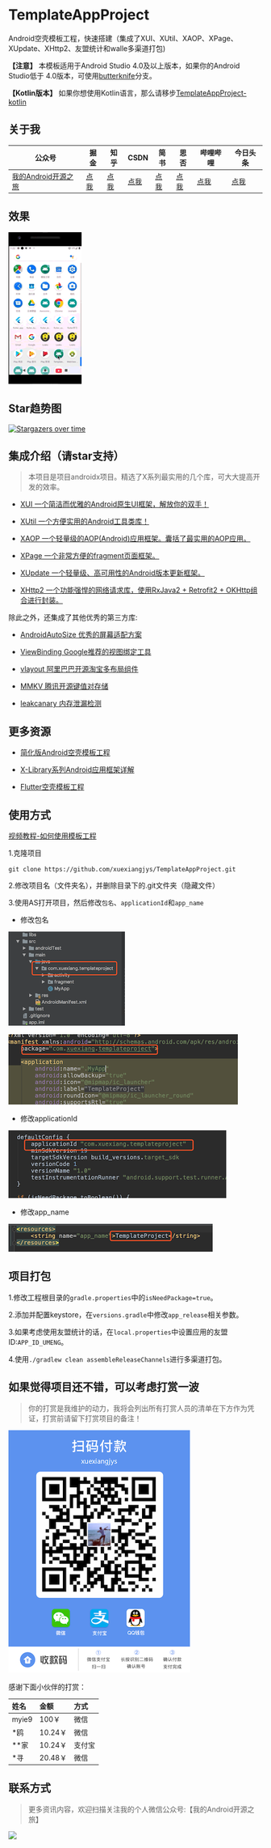 # TemplateAppProject

Android空壳模板工程，快速搭建（集成了XUI、XUtil、XAOP、XPage、XUpdate、XHttp2、友盟统计和walle多渠道打包)

**【注意】** 本模板适用于Android Studio 4.0及以上版本，如果你的Android Studio低于 4.0版本，可使用[butterknife](https://github.com/xuexiangjys/TemplateAppProject/tree/butterknife)分支。

**【Kotlin版本】** 如果你想使用Kotlin语言，那么请移步[TemplateAppProject-kotlin](https://github.com/xuexiangjys/TemplateAppProject-kotlin)

## 关于我

| 公众号                                    | 掘金                                                          | 知乎                                                   | CSDN                                     | 简书                                           | 思否                                           | 哔哩哔哩                                       | 今日头条                                           |
|----------------------------------------|-------------------------------------------------------------|------------------------------------------------------|------------------------------------------|----------------------------------------------|----------------------------------------------|--------------------------------------------|------------------------------------------------|
| [我的Android开源之旅](https://t.1yb.co/Irse) | [点我](https://juejin.im/user/598feef55188257d592e56ed/posts) | [点我](https://www.zhihu.com/people/xuexiangjys/posts) | [点我](https://xuexiangjys.blog.csdn.net/) | [点我](https://www.jianshu.com/u/6bf605575337) | [点我](https://segmentfault.com/u/xuexiangjys) | [点我](https://space.bilibili.com/483850585) | [点我](https://img.rruu.net/image/5ff34ff7b02dd) |

## 效果

![templateproject_demo.gif](https://raw.githubusercontent.com/xuexiangjys/Resource/master/img/templateproject/demo.gif)

## Star趋势图

[![Stargazers over time](https://starchart.cc/xuexiangjys/TemplateAppProject.svg)](https://starchart.cc/xuexiangjys/TemplateAppProject)

## 集成介绍（请star支持）

> 本项目是项目androidx项目。精选了X系列最实用的几个库，可大大提高开发的效率。

* [XUI 一个简洁而优雅的Android原生UI框架，解放你的双手！](https://github.com/xuexiangjys/XUI)

* [XUtil 一个方便实用的Android工具类库！](https://github.com/xuexiangjys/XUtil)

* [XAOP 一个轻量级的AOP(Android)应用框架。囊括了最实用的AOP应用。](https://github.com/xuexiangjys/XAOP)

* [XPage 一个非常方便的fragment页面框架。](https://github.com/xuexiangjys/XPage)

* [XUpdate 一个轻量级、高可用性的Android版本更新框架。](https://github.com/xuexiangjys/XUpdate)

* [XHttp2 一个功能强悍的网络请求库，使用RxJava2 + Retrofit2 + OKHttp组合进行封装。](https://github.com/xuexiangjys/XHttp2)

除此之外，还集成了其他优秀的第三方库:

* [AndroidAutoSize 优秀的屏幕适配方案](https://github.com/JessYanCoding/AndroidAutoSize)

* [ViewBinding Google推荐的视图绑定工具](https://developer.android.google.cn/topic/libraries/view-binding)

* [vlayout 阿里巴巴开源淘宝多布局组件](https://github.com/alibaba/vlayout)

* [MMKV 腾讯开源键值对存储](https://github.com/Tencent/MMKV)

* [leakcanary 内存泄漏检测](https://github.com/square/leakcanary)

## 更多资源

* [简化版Android空壳模板工程](https://github.com/xuexiangjys/TemplateSimpleProject)

* [X-Library系列Android应用框架详解](https://github.com/xuexiangjys/AndroidAdvancedLearning/blob/master/framework/X-Library系列Android应用框架详解.md)

* [Flutter空壳模板工程](https://github.com/xuexiangjys/flutter_template)

## 使用方式

[视频教程-如何使用模板工程](https://www.bilibili.com/video/av92348545)

1.克隆项目

```
git clone https://github.com/xuexiangjys/TemplateAppProject.git
```

2.修改项目名（文件夹名），并删除目录下的.git文件夹（隐藏文件）

3.使用AS打开项目，然后修改`包名`、`applicationId`和`app_name`

* 修改包名

![templateproject_1.png](https://raw.githubusercontent.com/xuexiangjys/Resource/master/img/templateproject/1.png)

![templateproject_2.png](https://raw.githubusercontent.com/xuexiangjys/Resource/master/img/templateproject/2.png)

* 修改applicationId

![templateproject_3.png](https://raw.githubusercontent.com/xuexiangjys/Resource/master/img/templateproject/3.png)

* 修改app_name

![templateproject_5.png](https://raw.githubusercontent.com/xuexiangjys/Resource/master/img/templateproject/5.png)

## 项目打包

1.修改工程根目录的`gradle.properties`中的`isNeedPackage=true`。

2.添加并配置keystore，在`versions.gradle`中修改`app_release`相关参数。

3.如果考虑使用友盟统计的话，在`local.properties`中设置应用的友盟ID:`APP_ID_UMENG`。

4.使用`./gradlew clean assembleReleaseChannels`进行多渠道打包。

## 如果觉得项目还不错，可以考虑打赏一波

> 你的打赏是我维护的动力，我将会列出所有打赏人员的清单在下方作为凭证，打赏前请留下打赏项目的备注！

![pay.png](https://raw.githubusercontent.com/xuexiangjys/Resource/master/img/pay/pay.png)

感谢下面小伙伴的打赏：

姓名 | 金额 | 方式
:-|:-|:-
myie9 | 100￥ | 微信
*鸥 | 10.24￥ | 微信
**家 | 10.24￥ | 支付宝
*寻 | 20.48￥ | 微信

## 联系方式

> 更多资讯内容，欢迎扫描关注我的个人微信公众号:【我的Android开源之旅】

![](https://s1.ax1x.com/2022/04/27/LbGMJH.jpg)
